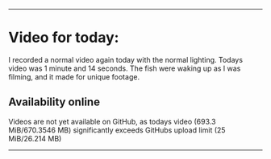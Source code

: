 
***

# Video for today:

I recorded a normal video again today with the normal lighting. Todays video was 1 minute and 14 seconds. The fish were waking up as I was filming, and it made for unique footage.

## Availability online

Videos are not yet available on GitHub, as todays video (693.3 MiB/670.3546 MB) significantly exceeds GitHubs upload limit (25 MiB/26.214 MB)

***

